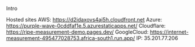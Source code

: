 Intro

Hosted sites
AWS: https://d2idaxovs4aj5h.cloudfront.net
Azure: https://purple-wave-0cddfaf1e.5.azurestaticapps.net/
Cloudflare: https://ripe-measurement-demo.pages.dev/
GoogleCloud: https://internet-measurement-495477028753.africa-south1.run.app/ IP: 35.201.77.206